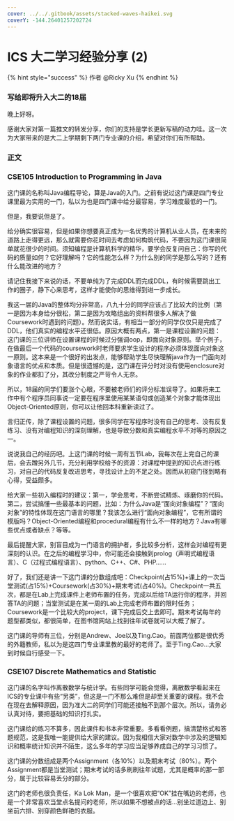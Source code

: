 ```yaml
---
cover: ../../.gitbook/assets/stacked-waves-haikei.svg
coverY: -144.26401257202724
---
```


# ICS 大二学习经验分享 (2)

{% hint style="success" %}
作者 @Ricky Xu
{% endhint %}

### **写给即将升入大二的18届**

晚上好呀。

感谢大家对第一篇推文的转发分享，你们的支持是学长更新写稿的动力哇。这一次为大家带来的是大二上学期剩下两门专业课的介绍，希望对你们有所帮助。

### **正文**

### **CSE105 Introduction to Programming in Java**

这门课的名称叫Java编程导论，算是Java的入门。之前有说过这门课是四门专业课里最为实用的一门，私以为也是四门课中给分最容易，学习难度最低的一门。

但是，我要说但是了。

给分确实很容易，但是如果你想要真正成为一名优秀的计算机从业人员，在未来的道路上走得更远，那么就需要你花时间去考虑如何构筑代码，不要因为这门课很简单就花很少的时间。须知编程是计算机科学的精华，要学会反复问自己：你写的代码的质量如何？它好理解吗？它的性能怎么样？为什么别的同学是那么写的？还有什么能改进的地方？

请记住我接下来说的话，不要单纯为了完成DDL而完成DDL，有时候需要跳出工作的圈子，静下心来思考，这样才能使你的思维得到进一步成长。

我这一届的Java的整体均分非常高，八九十分的同学应该占了比较大的比例（第一是因为本身给分很松，第二是因为攻略组出的资料帮很多人解决了做Coursework时遇到的问题）。然而说实话，有相当一部分的同学仅仅只是完成了DDL，他们真实的编程水平还很低。原因大概有两点，第一是课程设置的问题：这门课的三位讲师在设置课程的时候过分强调oop，即面向对象原则。举个例子，在做最后一个代码的coursework时老师要求学生设计的程序必须体现面向对象这一原则。这本来是一个很好的出发点，能够帮助学生尽快理解java作为一门面向对象语言的优点和本质。但是很遗憾的是，这门课在评分时对没有使用enclosure对象的作业都扣了分，其改分制度之严苛令人无奈。

所以，18届的同学们要涨个心眼，不要被老师们的评分标准误导了。如果将来工作中有个程序员同事说一定要在程序里使用某某语句或创造某个对象才能体现出Object-Oriented原则，你可以让他回本科重新读过了。

言归正传，除了课程设置的问题，很多同学在写程序时没有自己的思考、没有反复练习、没有对编程知识的深刻理解，也是导致分数和真实编程水平不对等的原因之一。

说说我自己的经历吧。上这门课的时候一周有五节Lab，我每次在上完自己的课后，会去蹭另外几节，充分利用学校给予的资源：对课程中提到的知识点进行练习，对自己的代码反复改进思考，寻找设计上的不足之处。因而从初窥门径到略有心得，受益颇多。

给大家一些初入编程时的建议：第一，学会思考，不断尝试精炼、琢磨你的代码。第二，尝试搞懂一些最基本的问题，比如：为什么Java是“面向对象编程”？“面向对象”的特性体现在这门语言的哪里？我该怎么进行“面向对象编程”，它有所谓的模版吗？Object-Oriented编程和procedural编程有什么不一样的地方？Java有哪些优点或者缺点？等等。

最后提醒大家，别盲目成为一门语言的拥护者，多比较多分析，这样会对编程有更深刻的认识。在之后的编程学习中，你可能还会接触到prolog（声明式编程语言）、C（过程式编程语言）、python、C++、C#、PHP……

好了，我们还是讲一下这门课的分数组成吧：Checkpoint(占15%)+课上的一次当堂测试(占15%)+Coursework(占30%)+期末考试(占40%)。Checkpoint一共五次，都是在Lab上完成课件上老师布置的任务，完成以后给TA运行你的程序，并回答TA的问题；当堂测试是在某一周的Lab上完成老师布置的限时任务；Coursework是一个比较大的project，课下完成后交上去即可。期末考试每年的题型都类似，都很简单，在图书馆网站上找到往年试卷就可以大概了解了。

这门课的导师有三位，分别是Andrew、Joe以及Ting.Cao。前面两位都是很优秀的外籍教师，私以为是这四门专业课里教的最好的老师了。至于Ting.Cao…大家到时候自行感受一下。

### **CSE107 Discrete Mathematics and Statistic**

这门课的名字叫作离散数学与统计学。有些同学可能会觉得，离散数学看起来在ICS的专业课中有些“另类”，但这是一门不那么难但是却至关重要的课程。我不会在现在去解释原因，因为准大二的同学们可能还接触不到那个层次。所以，请务必认真对待，要把基础的知识打扎实。

这门课给的练习不算多，因此课件和书本非常重要。多看看例题，搞清楚格式和答题规范，这是我唯一能提供给大家的建议。因为我相信大家对数学中涉及的逻辑知识和概率统计知识并不陌生，这么多年的学习应当足够养成自己的学习习惯了。

这门课的分数组成是两个Assignment（各10%）以及期末考试（80%）。两个Assignment都是当堂测试；期末考试的话多刷刷往年试题，尤其是概率的那一部分，属于比较容易丢分的部分。

这门的老师也很负责任，Ka Lok Man，是一个很喜欢把“OK”挂在嘴边的老师，也是一个非常喜欢当堂点名提问的老师，所以如果不想被点的话…别坐过道边上、别坐前六排、别穿颜色鲜艳的衣服。
